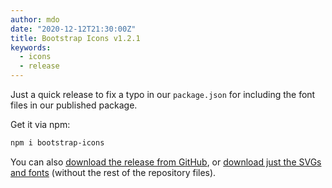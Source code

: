 ```yaml
---
author: mdo
date: "2020-12-12T21:30:00Z"
title: Bootstrap Icons v1.2.1
keywords:
  - icons
  - release
---
```


Just a quick release to fix a typo in our `package.json` for including the font files in our published package.

Get it via npm:

```sh
npm i bootstrap-icons
```

You can also [download the release from GitHub](https://github.com/twbs/icons/releases/tag/v1.2.1), or [download just the SVGs and fonts](https://github.com/twbs/icons/releases/download/v1.2.1/bootstrap-icons-1.2.1.zip) (without the rest of the repository files).
